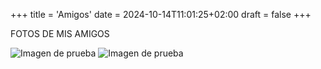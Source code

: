 +++
title = 'Amigos'
date = 2024-10-14T11:01:25+02:00
draft = false
+++

FOTOS DE MIS AMIGOS

![Imagen de prueba](/images/rezero.png)
![Imagen de prueba](https://a.storyblok.com/f/178900/1200x675/ccb1d579ba/rezero-s3-base-assets-16x9.png)
